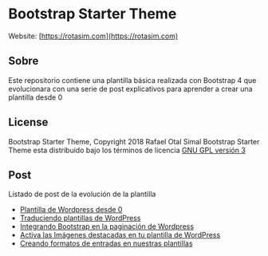 # Bootstrap Starter Theme

Website: [https://rotasim.com](https://rotasim.com)

## Sobre

Este repositorio contiene una plantilla básica realizada con Bootstrap 4 que evolucionara con una serie de post explicativos para aprender a crear una plantilla desde 0


## License
Bootstrap Starter Theme, Copyright 2018 Rafael Otal Simal
Bootstrap Starter Theme esta distribuido bajo los términos de licencia [GNU GPL versión 3](https://www.gnu.org/licenses/gpl-3.0.html)

## Post

Listado de post de la evolución de la plantilla

- [Plantilla de Wordpress desde 0](https://rotasim.com/2018/09/plantilla-de-wordpress-desde-0/)
- [Traduciendo plantillas de WordPress](https://rotasim.com/2018/09/traduciendo-plantillas-de-wordpress/)
- [Integrando Bootstrap en la paginación de Wordpress](https://rotasim.com/2018/09/integrando-bootstrap-en-la-paginacion-de-wordpress)
- [Activa las Imágenes destacadas en tu plantilla de WordPress](https://rotasim.com/2018/10/activa-las-imagenes-destacadas-en-tu-plantilla-de-wordpress)
- [Creando formatos de entradas en nuestras plantillas](https://rotasim.com/2018/10/creando-formatos-de-entradas-en-nuestras-plantillas)